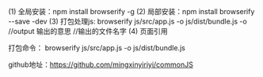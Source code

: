 (1) 全局安装：npm install browserify -g 
(2) 局部安装：npm install browserify --save  -dev
(3) 打包处理js: browserify js/src/app.js -o js/dist/bundle.js
 -o //output 输出的意思 //输出的文件名字
(4) 页面引用 <script type="text/javascript" src="./js/src/bundle.js"></script>


打包命令：
 browserify js/src/app.js -o js/dist/bundle.js

 github地址：https://github.com/mingxinyiriyi/commonJS 